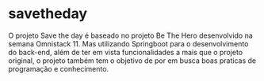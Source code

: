 # savetheday

O projeto Save the day é baseado no projeto Be The Hero desenvolvido na semana
Omnistack 11. Mas utilizando Springboot para o desenvolvimento do back-end, além de ter em vista funcionalidades a mais que o projeto original, o projeto também tem o objetivo de por em busca boas praticas de programação e conhecimento.
